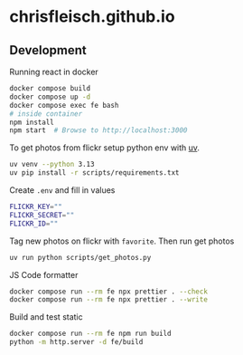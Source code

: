 # chrisfleisch.github.io

## Development

Running react in docker

```bash
docker compose build
docker compose up -d
docker compose exec fe bash
# inside container
npm install
npm start  # Browse to http://localhost:3000
```

To get photos from flickr setup python env with [uv](https://docs.astral.sh/uv/getting-started/installation/).

```bash
uv venv --python 3.13
uv pip install -r scripts/requirements.txt
```

Create `.env` and fill in values

```bash
FLICKR_KEY=""
FLICKR_SECRET=""
FLICKR_ID=""
```

Tag new photos on flickr with `favorite`. Then run get photos

```bash
uv run python scripts/get_photos.py
```

JS Code formatter

```bash
docker compose run --rm fe npx prettier . --check
docker compose run --rm fe npx prettier . --write
```

Build and test static

```bash
docker compose run --rm fe npm run build
python -m http.server -d fe/build
```
